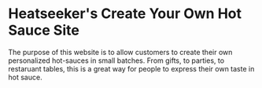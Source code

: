 <h1>Heatseeker's Create Your Own Hot Sauce Site</h1>
<p>The purpose of this website is to allow customers to create their own personalized hot-sauces in small batches.  From gifts, to parties, to restaruant tables, this is a great way for people to express their own taste in hot sauce.</p>
